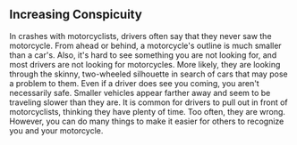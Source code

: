 ## Increasing Conspicuity
In crashes with motorcyclists, drivers often say that they never saw the motorcycle. From ahead or behind, a motorcycle's outline is much smaller than a car's. Also, it's hard to see something you are not looking for, and most drivers are not looking for motorcycles. More likely, they are looking through the skinny, two-wheeled silhouette in search of cars that may pose a problem to them.
Even if a driver does see you coming, you aren't necessarily safe. Smaller vehicles appear farther away and seem to be traveling slower than they are. It is common for drivers to pull out in front of motorcyclists, thinking they have plenty of time. Too often, they are wrong.
However, you can do many things to make it easier for others to recognize you and your motorcycle.